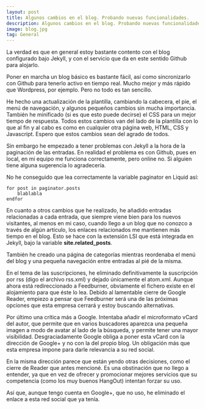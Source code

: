 ```yaml
---
layout: post
title: Algunos cambios en el blog. Probando nuevas funcionalidades.
description: Algunos cambios en el blog. Probando nuevas funcionalidades.
image: blog.jpg
tag: General
---
```


La verdad es que en general estoy bastante contento con el blog configurado bajo Jekyll, y con el servicio que da en este sentido Github para alojarlo.

Poner en marcha un blog básico es bastante fácil, así como sincronizarlo con Github para tenerlo activo en tiempo real. Mucho mejor y más rápido que Wordpress, por ejemplo. Pero no todo es tan sencillo.

He hecho una actualización de la plantilla, cambiando la cabecera, el pie, el menú de navegación, y algunos pequeños cambios sin mucha importancia. También he minificado (si es que esto puede decirse) el CSS para un mejor tiempo de respuesta. Todos estos cambios van del lado de la plantilla con lo que al fin y al cabo es como en cualquier otra página web, HTML, CSS y Javascript. Espero que estos cambios sean del agrado de todos.

Sin embargo he empezado a tener problemas con Jekyll a la hora de la paginación de las entradas. En realidad el problema es con Github, pues en local, en mi equipo me funciona correctamente, pero online no. Si alguien tiene alguna sugerencia lo agradecería.

No he conseguido que lea correctamente la variable paginator en Liquid así:

	for post in paginator.posts
		blablabla
	endfor

En cuanto a otros cambios que he realizado, he añadido entradas relacionadas a cada entrada, que siempre viene bien para los nuevos visitantes, al menos en mi caso, cuando llego a un blog que no conozco a través de algún artículo, los enlaces relacionados me mantienen más tiempo en el blog. Esto se hace con la extensión LSI que está integrada en Jekyll, bajo la variable **site.related_posts**.

También he creado una página de categorías mientras reordenaba el menú del blog y una pequeña navegación entre entradas al pié de la misma.

En el tema de las suscripciones, he eliminado definitivamente la suscripción por rss (digo el archivo rss.xml) y dejado únicamente el atom.xml. Aunque ahora está redireccionado a Feedburner, obviamente el fichero existe en el alojamiento para que éste lo lea. Debido al lamentable cierre de Google Reader, empiezo a pensar que Feedburner será una de las próximas opciones que esta empresa cerrará y estoy buscando alternativas.

Por último una crítica más a Google. Intentaba añadir el microformato vCard del autor, que permite que en varios buscadores aparezca una pequeña imagen a modo de avatar al lado de la búsqueda, y permite tener una mayor visibilidad. Desgraciadamente Google obliga a poner esta vCard con la dirección de Google+ y no con la del propio blog. Un obligación más que esta empresa impone para darle relevancia a su red social.

En la misma dirección parece que están yendo otras decisiones, como el cierre de Reader que antes mencioné. Es una obstinación que no llego a entender, ya que en vez de ofrecer y promocionar mejores servicios que su competencia (como los muy buenos HangOut) intentan forzar su uso.

Así que, aunque tengo cuenta en Google+, que no uso, he eliminado el enlace a esta red social que ya tenía. 